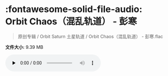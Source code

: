 # :fontawesome-solid-file-audio: Orbit Chaos（混乱轨道） - 彭寒

> 原创专辑 / Orbit Saturn 土星轨道 / Orbit Chaos（混乱轨道） - 彭寒.flac

**文件大小**: 9.39 MB

<audio preload="none" controls><source src="https://file.hsyhx.top/原创专辑/Orbit_Saturn_土星轨道/Orbit Chaos（混乱轨道） - 彭寒.flac" type="audio/mpeg">您的浏览器不支持此音频格式</audio>